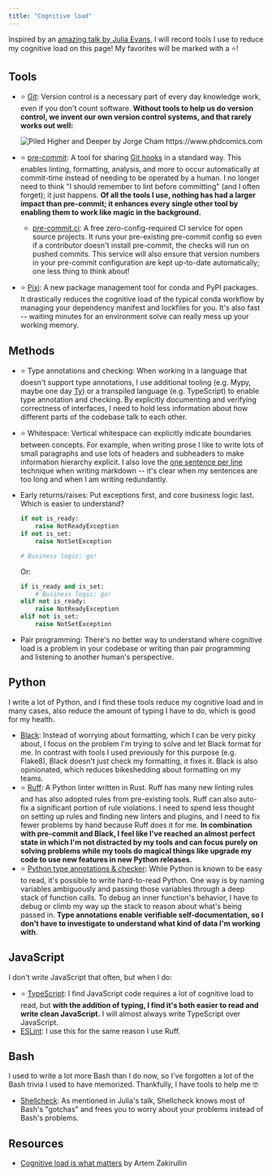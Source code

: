 ```yaml
---
title: "Cognitive load"
---
```


Inspired by an
[amazing talk by Julia Evans](https://jvns.ca/blog/2023/10/06/new-talk--making-hard-things-easy/),
I will record tools I use to reduce my cognitive load on this page! My favorites will be
marked with a ⭐!


## Tools

* ⭐ [Git](https://git-scm.com/): Version control is a necessary part of every day
  knowledge work, even if you don't count software.
  **Without tools to help us do version control, we invent our own version control
  systems, and that rarely works out well:**

  ![_Piled Higher and Deeper_ by Jorge Cham <https://www.phdcomics.com>](https://uidaholib.github.io/get-git/images/phd101212s.gif)

* ⭐ [pre-commit](https://pre-commit.com/): A tool for sharing
  [Git hooks](https://git-scm.com/book/en/v2/Customizing-Git-Git-Hooks) in a standard
  way.
  This enables linting, formatting, analysis, and more to occur automatically at
  commit-time instead of needing to be operated by a human. I no longer need to think "I
  should remember to lint before committing" (and I often forget); it just happens.
  **Of all the tools I use, nothing has had a larger impact than pre-commit; it enhances
  every single other tool by enabling them to work like magic in the background.**
    * [pre-commit.ci](https://pre-commit.ci/): A free zero-config-required CI service
      for open source projects.
      It runs your pre-existing pre-commit config so even if a contributor doesn't
      install pre-commit, the checks will run on pushed commits.
      This service will also ensure that version numbers in your pre-commit
      configuration are kept up-to-date automatically; one less thing to think about!
* ⭐ [Pixi](https://pixi.sh): A new package management tool for conda and PyPI packages.
  It drastically reduces the cognitive load of the typical conda workflow by managing
  your dependency manifest and lockfiles for you.
  It's also fast -- waiting minutes for an environment solve can really mess up your
  working memory.


## Methods

* ⭐ Type annotations and checking: When working in a language that doesn't support type
  annotations, I use additional tooling (e.g. Mypy, maybe one day
  [Ty](https://docs.astral.sh/ty/)) or a transpiled language (e.g. TypeScript) to enable
  type annotation and checking.
  By explicitly documenting and verifying correctness of interfaces, I need to hold less
  information about how different parts of the codebase talk to each other.
* ⭐ Whitespace: Vertical whitespace can explicitly indicate boundaries
  between concepts.
  For example, when writing prose I like to write lots of small paragraphs and use lots
  of headers and subheaders to make information hierarchy explicit.
  I also love the
  [one sentence per line](https://nick.groenen.me/notes/one-sentence-per-line/)
  technique when writing markdown -- it's clear when my sentences are too long and when
  I am writing redundantly.
* Early returns/raises: Put exceptions first, and core business logic last.
  Which is easier to understand?

  ```python
  if not is_ready:
      raise NotReadyException
  if not is_set:
      raise NotSetException

  # Business logic: go!
  ```

  Or:

  ```python
  if is_ready and is_set:
      # Business logic: go!
  elif not is_ready:
      raise NotReadyException
  elif not is_set:
      raise NotSetException
  ```

* Pair programming: There's no better way to understand where cognitive load is a
  problem in your codebase or writing than pair programming and listening to another
  human's perspective.


## Python

I write a lot of Python, and I find these tools reduce my cognitive load and in many
cases, also reduce the amount of typing I have to do, which is good for my health.

* [Black](https://github.com/psf/black): Instead of worrying about formatting, which I
  can be very picky about, I focus on the problem I'm trying to solve and let Black
  format for me.
  In contrast with tools I used previously for this purpose (e.g.  Flake8), Black
  doesn't just check my formatting, it fixes it.
  Black is also opinionated, which reduces bikeshedding about formatting on my teams.
* ⭐ [Ruff](https://github.com/astral-sh/ruff): A Python linter written in Rust.
  Ruff has many new linting rules and has also adopted rules from pre-existing tools.
  Ruff can also auto-fix a significant portion of rule violations.
  I need to spend less thought on setting up rules and finding new linters and plugins,
  and I need to fix fewer problems by hand because Ruff does it for me.
  **In combination with pre-commit and Black, I feel like I've reached an almost perfect
  state in which I'm not distracted by my tools and can focus purely on solving problems
  while my tools do magical things like upgrade my code to use new features in new
  Python releases.**
* ⭐ [Python type annotations & checker](https://docs.python.org/3/library/typing.html):
  While Python is known to be easy to read, it's possible to write hard-to-read Python.
  One way is by naming variables ambiguously and passing those variables through a deep
  stack of function calls.
  To debug an inner function's behavior, I have to debug or climb my way up the stack to
  reason about what's being passed in.
  **Type annotations enable verifiable self-documentation, so I don't have to
  investigate to understand what kind of data I'm working with**.


## JavaScript

I don't write JavaScript that often, but when I do:

* ⭐ [TypeScript](https://www.typescriptlang.org/): I find JavaScript code requires a
  lot of cognitive load to read, but **with the addition of typing, I find it's both
  easier to read and write clean JavaScript.**
  I will almost always write TypeScript over JavaScript.
* [ESLint](https://eslint.org/): I use this for the same reason I use Ruff.


## Bash

I used to write a lot more Bash than I do now, so I've forgotten a lot of the Bash
trivia I used to have memorized.
Thankfully, I have tools to help me 🤓

* [Shellcheck](https://www.shellcheck.net/): As mentioned in Julia's talk, Shellcheck
  knows most of Bash's "gotchas" and frees you to worry about your problems instead of
  Bash's problems.


## Resources

* [Cognitive load is what matters](https://minds.md/zakirullin/cognitive) by Artem
  Zakirullin
